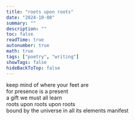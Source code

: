 ```yaml
---
title: "roots upon roots"
date: "2024-10-08"
summary: ""
description: ""
toc: false
readTime: true
autonumber: true
math: true
tags: ["poetry", "writing"]
showTags: false
hideBackToTop: false
---
```


keep mind of where your feet are  
for presence is a present  
a gift we must all learn  
roots upon roots upon roots  
bound by the universe in all its elements manifest  